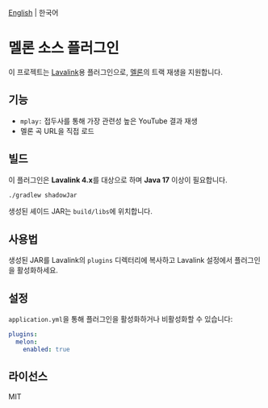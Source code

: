 [English](README.md) | 한국어

# 멜론 소스 플러그인

이 프로젝트는 [Lavalink](https://github.com/lavalink-devs/Lavalink)용 플러그인으로, [멜론](https://www.melon.com/)의 트랙 재생을 지원합니다.

## 기능
- `mplay:` 접두사를 통해 가장 관련성 높은 YouTube 결과 재생
- 멜론 곡 URL을 직접 로드

## 빌드

이 플러그인은 **Lavalink 4.x**를 대상으로 하며 **Java 17** 이상이 필요합니다.

```bash
./gradlew shadowJar
```

생성된 셰이드 JAR는 `build/libs`에 위치합니다.

## 사용법

생성된 JAR를 Lavalink의 `plugins` 디렉터리에 복사하고 Lavalink 설정에서 플러그인을 활성화하세요.

## 설정

`application.yml`을 통해 플러그인을 활성화하거나 비활성화할 수 있습니다:

```yaml
plugins:
  melon:
    enabled: true
```

## 라이선스

MIT
